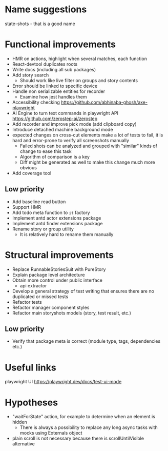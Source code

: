 # Name suggestions

state-shots - that is a good name

# Functional improvements

* HMR on actions, highlight when several matches, each function
* React-devtool duplicates roots
* Write docs (including all sub packages)
* Add story search
    * Should work like live filter on groups and story contents
* Error should be linked to specific device
* Handle non serializable entities for recorder
    * Examine how jest handles them
* Accessibility checking https://github.com/abhinaba-ghosh/axe-playwright
* AI Engine to turn text commands in playwright API https://github.com/zerostep-ai/zerostep
* Add recorder and improve pick mode (add clipboard copy)
* Introduce detached machine background mode
* expected changes on cross-cut elements make a lot of tests to fail, it is hard and error-prone to verify all
    screenshots manually
  * Failed shots can be analyzed and grouped with "similar" kinds of change to ease this task
  * Algorithm of comparison is a key
  * Diff might be generated as well to make this change much more obvious
* Add coverage tool

## Low priority

* Add baseline read button
* Support HMR
* Add todo meta function to `it` factory
* Implement antd actor extensions package
* Implement antd finder extensions package
* Rename story or group utility
    * It is relatively hard to rename them manually

# Structural improvements

* Replace RunnableStoriesSuit with PureStory
* Explain package level architecture
* Obtain more control under public interface
    * api extractor
* Develop a general strategy of test writing that ensures there are no duplicated or missed tests
* Refactor tests
* Refactor manager component styles
* Refactor main storyshots models (story, test result, etc.)

## Low priority

* Verify that package meta is correct (module type, tags, dependencies etc.)

# Useful links

playwright UI https://playwright.dev/docs/test-ui-mode

# Hypotheses

* "waitForState" action, for example to determine when an element is hidden
    * There is always a possibility to replace any long async tasks with mocks using Externals object
* plain scroll is not necessary because there is scrollUntilVisible alternative
